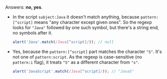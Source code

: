 Answers: **no, yes**.

-   In the script `subject:Java` it doesn't match anything, because `pattern:[^script]` means "any character except given ones". So the regexp looks for `"Java"` followed by one such symbol, but there's a string end, no symbols after it.

    ```js run
    alert('Java'.match(/Java[^script]/)); // null
    ```

-   Yes, because the `pattern:[^script]` part matches the character `"S"`. It's not one of `pattern:script`. As the regexp is case-sensitive (no `pattern:i` flag), it treats `"S"` as a different character from `"s"`.

    ```js run
    alert('JavaScript'.match(/Java[^script]/)); // "JavaS"
    ```
